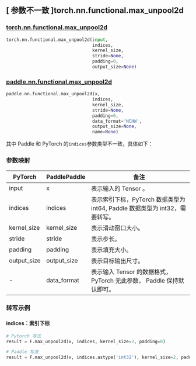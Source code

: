 ## [ 参数不一致 ]torch.nn.functional.max_unpool2d

### [torch.nn.functional.max_unpool2d](https://pytorch.org/docs/stable/generated/torch.nn.functional.max_unpool2d.html?highlight=max_unpool2d#torch.nn.functional.max_unpool2d)

```python
torch.nn.functional.max_unpool2d(input,
                                 indices,
                                 kernel_size,
                                 stride=None,
                                 padding=0,
                                 output_size=None)
```

### [paddle.nn.functional.max_unpool2d](https://www.paddlepaddle.org.cn/documentation/docs/zh/develop/api/paddle/nn/functional/max_unpool2d_cn.html)

```python
paddle.nn.functional.max_unpool2d(x,
                                 indices,
                                 kernel_size,
                                 stride=None,
                                 padding=0,
                                 data_format='NCHW',
                                 output_size=None,
                                 name=None)
```

其中 Paddle 和 PyTorch 的`indices`参数类型不一致，具体如下：
### 参数映射
| PyTorch       | PaddlePaddle | 备注                                                   |
| ------------- | ------------ | ------------------------------------------------------ |
| input           | x           | 表示输入的 Tensor 。               |
| indices           | indices           | 表示索引下标，PyTorch 数据类型为 int64, Paddle 数据类型为 int32，需要转写。                 |
| kernel_size           | kernel_size           | 表示滑动窗口大小。               |
| stride           | stride           | 表示步长。               |
| padding           | padding           | 表示填充大小。               |
| output_size           | output_size           | 表示目标输出尺寸。               |
| -           | data_format           | 表示输入 Tensor 的数据格式， PyTorch 无此参数， Paddle 保持默认即可。               |

### 转写示例
#### indices：索引下标
```python
# Pytorch 写法
result = F.max_unpool2d(x, indices, kernel_size=2, padding=0)

# Paddle 写法
result = F.max_unpool2d(x, indices.astype('int32'), kernel_size=2, padding=0)
```

